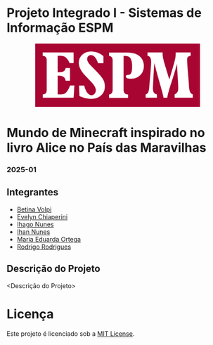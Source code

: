 # Projeto Integrado I - Sistemas de Informação ESPM

<p align="center">
    <a href="https://www.espm.br/cursos-de-graduacao/sistemas-de-informacao/"><img src="https://raw.githubusercontent.com/tech-espm/misc-template/main/logo.png" alt="Sistemas de Informação ESPM" style="width: 375px;"/></a>
</p>

# Mundo de Minecraft inspirado no livro Alice no País das Maravilhas

### 2025-01

## Integrantes
- [Betina Volpi](https://github.com/bevolpi)
- [Evelyn Chiaperini](https://github.com/kiapelyn)
- [Ihago Nunes](https://github.com/ihagonunes)
- [Ihan Nunes](https://github.com/Noxzxz)
- [Maria Eduarda Ortega](https://github.com/maduortega)
- [Rodrigo Rodrigues](https://github.com/DPFNeiland)

## Descrição do Projeto

<Descrição do Projeto>

# Licença

Este projeto é licenciado sob a [MIT License](https://github.com/tech-espm/inter-1sem-2025-manalistas/blob/main/LICENSE).
